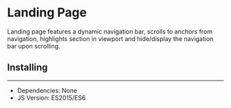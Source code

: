 # Landing Page
Landing page features a dynamic navigation bar, scrolls to anchors from navigation, highlights section in viewport and hide/display the navigation bar upon scrolling.

## Installing
_____________


* Dependencies: None
* JS Version: ES2015/ES6




